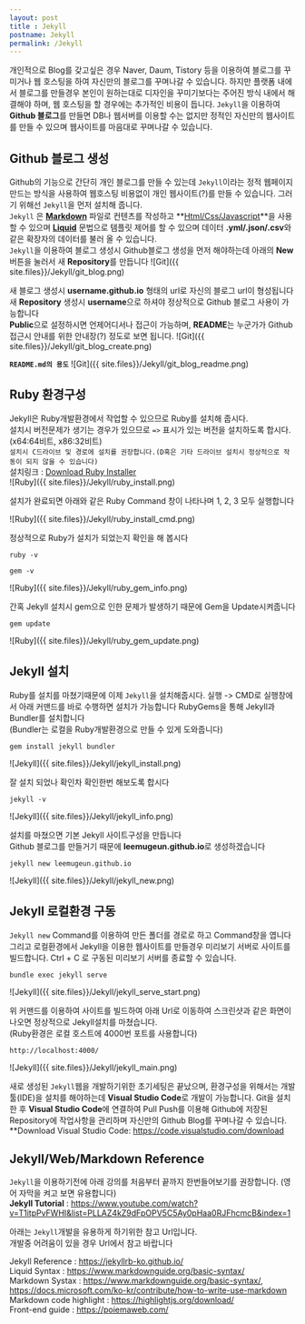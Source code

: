 ```yaml
---
layout: post
title : Jekyll
postname: Jekyll
permalink: /Jekyll
---
```

개인적으로 Blog를 갖고싶은 경우 Naver, Daum, Tistory 등을 이용하여 블로그를 꾸미거나 웹 호스팅을 하여 자신만의 블로그를 꾸며나갈 수 있습니다. 하지만 플랫폼 내에서 블로그를 만들경우 본인이 원하는대로 디자인을 꾸미기보다는 주어진 방식 내에서 해결해야 하며, 웹 호스팅을 할 경우에는 추가적인 비용이 듭니다. `Jekyll`을 이용하여 **Github 블로그**를 만들면 DB나 웹서버를 이용할 수는 없지만 정적인 자신만의 웹사이트를 만들 수 있으며 웹사이트를 마음대로 꾸며나갈 수 있습니다.

## Github 블로그 생성

Github의 기능으로 간단히 개인 블로그를 만들 수 있는데 `Jekyll`이라는 정적 웹페이지 만드는 방식을 사용하여 웹호스팅 비용없이 개인 웹사이트(?)를 만들 수 있습니다. 그러기 위해선 `Jekyll`을 먼저 설치해 줍니다.  
`Jekyll` 은 **[Markdown][link-Markdown]** 파일로 컨텐츠를 작성하고 **[Html/Css/Javascript][link-Front]**을 사용할 수 있으며 **[Liquid][link-Liquid]** 문법으로 템플릿 제어를 할 수 있으며 데이터 **.yml/.json/.csv**와 같은 확장자의 데이터를 불러 올 수 있습니다.  
`Jekyll`을 이용하여 블로그 생성시 Github블로그 생성을 먼저 해야하는데 아래의 **New**버튼을 눌러서 새 **Repository**를 만듭니다
![Git]({{ site.files}}/Jekyll/git_blog.png)  

새 블로그 생성시 **username.github.io** 형태의 url로 자신의 블로그 url이 형성됩니다  
새 **Repository** 생성시 **username**으로 하셔야 정상적으로 Github 블로그 사용이 가능합니다  
**Public**으로 설정하시면 언제어디서나 접근이 가능하며, **README**는 누군가가 Github접근시 안내를 위한 안내장(?) 정도로 보면 됩니다.
![Git]({{ site.files}}/Jekyll/git_blog_create.png)

**`README.md의 용도`**
![Git]({{ site.files}}/Jekyll/git_blog_readme.png)  

## Ruby 환경구성

Jekyll은 Ruby개발환경에서 작업할 수 있으므로 Ruby를 설치해 줍시다.  
설치시 버전문제가 생기는 경우가 있으므로 `=>` 표시가 있는 버전을 설치하도록 합시다.(x64:64비트, x86:32비트)  
`설치시 C드라이브 및 경로에 설치를 권장합니다.(D혹은 기타 드라이브 설치시 정상적으로 작동이 되지 않을 수 있습니다)`  
설치링크 : [Download Ruby Installer][link-Ruby]  
![Ruby]({{ site.files}}/Jekyll/ruby_install.png)  

설치가 완료되면 아래와 같은 Ruby Command 창이 나타나며 1, 2, 3 모두 실행합니다

![Ruby]({{ site.files}}/Jekyll/ruby_install_cmd.png)

정상적으로 Ruby가 설치가 되었는지 확인을 해 봅시다

```console
ruby -v

gem -v
```

![Ruby]({{ site.files}}/Jekyll/ruby_gem_info.png)

간혹 Jekyll 설치시 gem으로 인한 문제가 발생하기 때문에 Gem을 Update시켜줍니다  

```console
gem update
```

![Ruby]({{ site.files}}/Jekyll/ruby_gem_update.png)

## Jekyll 설치

Ruby를 설치를 마쳤기때문에 이제 `Jekyll`을 설치해줍시다. 실행 -> CMD로 실행창에서 아래 커맨드를 바로 수행하면 설치가 가능합니다
RubyGems을 통해 Jekyll과 Bundler를 설치합니다  
(Bundler는 로컬을 Ruby개발환경으로 만들 수 있게 도와줍니다)

```console
gem install jekyll bundler
```

![Jekyll]({{ site.files}}/Jekyll/jekyll_install.png)

잘 설치 되었나 확인차 확인한번 해보도록 합시다

```console
jekyll -v
```

![Jekyll]({{ site.files}}/Jekyll/jekyll_info.png)

설치를 마쳤으면 기본 Jekyll 사이트구성을 만듭니다  
Github 블로그를 만들거기 때문에 **leemugeun.github.io**로 생성하겠습니다

```console
jekyll new leemugeun.github.io
```

![Jekyll]({{ site.files}}/Jekyll/jekyll_new.png)

## Jekyll 로컬환경 구동

`Jekyll new` Command를 이용하여 만든 폴더를 경로로 하고 Command창을 엽니다  
그리고 로컬환경에서 Jekyll을 이용한 웹사이트를 만들경우 미리보기 서버로 사이트를 빌드합니다.
Ctrl + C 로 구동된 미리보기 서버를 종료할 수 있습니다.

```console
bundle exec jekyll serve
```

![Jekyll]({{ site.files}}/Jekyll/jekyll_serve_start.png)

위 커맨드를 이용하여 사이트를 빌드하여 아래 Url로 이동하여 스크린샷과 같은 화면이 나오면 정상적으로 Jekyll설치를 마쳤습니다.  
(Ruby환경은 로컬 호스트에 4000번 포트를 사용합니다)

```console
http://localhost:4000/
```

![Jekyll]({{ site.files}}/Jekyll/jekyll_main.png)

새로 생성된 `Jekyll`웹을 개발하기위한 초기세팅은 끝났으며, 환경구성을 위해서는 개발툴(IDE)을 설치를 해야하는데 **Visual Studio Code**로 개발이 가능합니다. Git을 설치한 후 **Visual Studio Code**에 연결하여 Pull Push를 이용해 Github에 저장된 Repository에 작업사항을 관리하며 자신만의 Github Blog를 꾸며나갈 수 있습니다.  
**Download Visual Studio Code: <https://code.visualstudio.com/download>

## Jekyll/Web/Markdown Reference

`Jekyll`을 이용하기전에 아래 강의를 처음부터 끝까지 한번들어보기를 권장합니다. (영어 자막을 켜고 보면 유용합니다)  
**Jekyll Tutorial** : <https://www.youtube.com/watch?v=T1itpPvFWHI&list=PLLAZ4kZ9dFpOPV5C5Ay0pHaa0RJFhcmcB&index=1>

아래는 `Jekyll`개발을 유용하게 하기위한 참고 Url입니다.  
개발중 어려움이 있을 경우 Url에서 참고 바랍니다

Jekyll Reference : <https://jekyllrb-ko.github.io/>  
Liquid Syntax : <https://www.markdownguide.org/basic-syntax/>  
Markdown Systax : <https://www.markdownguide.org/basic-syntax/>, <https://docs.microsoft.com/ko-kr/contribute/how-to-write-use-markdown>  
Markdown code highlight : <https://highlightjs.org/download/>  
Front-end guide : <https://poiemaweb.com/>

[link-Markdown]: https://www.markdownguide.org/basic-syntax
[link-Front]: https://poiemaweb.com/
[link-Liquid]: https://help.shopify.com/en/themes/liquid/basics
[link-Ruby]: https://rubyinstaller.org/downloads/
[link-VS-Code]: https://code.visualstudio.com/download
[link-jekyll-video]: https://www.youtube.com/watch?v=T1itpPvFWHI&list=PLLAZ4kZ9dFpOPV5C5Ay0pHaa0RJFhcmcB&index=1
